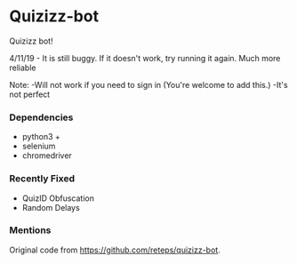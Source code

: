 # Quizizz-bot

Quizizz bot!

4/11/19 - It is still buggy. If it doesn't work, try running it again. Much more reliable

Note: 
    -Will not work if you need to sign in (You're welcome to add this.)
    -It's not perfect
    
### Dependencies

+ python3 +
+ selenium
+ chromedriver

### Recently Fixed

+ QuizID Obfuscation
+ Random Delays

### Mentions
Original code from https://github.com/reteps/quizizz-bot.
